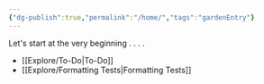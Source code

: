 ```yaml
---
{"dg-publish":true,"permalink":"/home/","tags":"gardenEntry"}
---
```


Let's start at the very beginning . . . .
- [[Explore/To-Do\|To-Do]]
- [[Explore/Formatting Tests\|Formatting Tests]]
